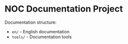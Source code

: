 # NOC Documentation Project

Documentation structure:

* `en/` - English documentation
* `tools/` - Documentation tools
